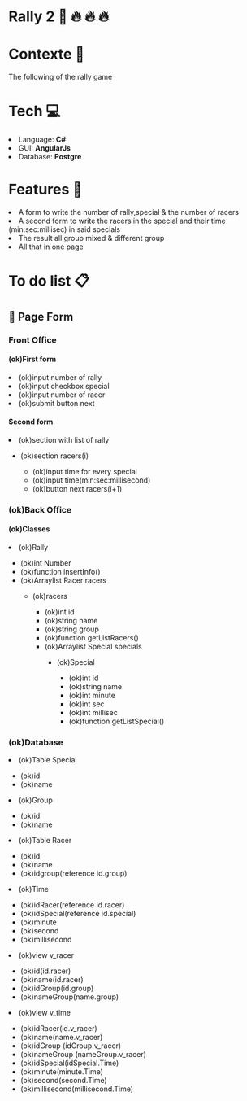 <h1>Rally 2 &#x1F697; &#x1F525; &#x1F525; &#x1F525;</h1>
<h1>Contexte &#x1F9E0;</h1>
<p>The following of the rally game</p>

<h1>Tech &#x1F4BB;</h1>
<li>Language: <strong>C#</strong></li>
<li>GUI: <strong> AngularJs</strong></li>
<li>Database: <strong> Postgre</strong></li>

<h1>Features &#x1F680;</h1>
  <li>A form to write the number of rally,special & the number of racers</li>
  <li>A second form to write the racers in the special and their time (min:sec:millisec) in said specials</li>
  <li>The result all group mixed & different group</li>
  <li>All that in one page</li>

<h1>To do list &#x1F4CB;</h1>
  <h2> &#x1F4C4; Page Form</h2>
    <h3>Front Office</h3>
      <h4>(ok)First form</h4>
        <li>(ok)input number of rally</li>
        <li>(ok)input checkbox special</li>
        <li>(ok)input number of racer</li>
        <li>(ok)submit button next</li>
      <h4>Second form</h4>
        <li>(ok)section with list of rally</li>
        <ul>
          <li>(ok)section racers(i)</li>
            <ul>
              <li>(ok)input time for every special</li>
              <li>(ok)input time(min:sec:millisecond)</li>
              <li>(ok)button next racers(i+1)</li>
            </ul>
        </ul>
    <h3>(ok)Back Office</h3>
      <h4>(ok)Classes</h4>
        <li>(ok)Rally</li>
        <ul>
          <li>(ok)int Number</li>
          <li>(ok)function insertInfo()</li>
          <li>(ok)Arraylist Racer racers</li>
          <ul>
            <li>(ok)racers</li>
              <ul>
                <li>(ok)int id</li>
                <li>(ok)string name</li>
                <li>(ok)string group</li>
                <li>(ok)function getListRacers()</li>
                <li>(ok)Arraylist Special specials</li>
                <ul>
                  <li>(ok)Special</li>
                  <ul>
                    <li>(ok)int id</li>
                    <li>(ok)string name</li>
                    <li>(ok)int minute</li>
                    <li>(ok)int sec</li>
                    <li>(ok)int millisec</li>
                    <li>(ok)function getListSpecial()</li>
                  </ul>
                </ul>
              </ul>
          </ul>    
        </ul>
  <h3>(ok)Database</h3>
    <li>(ok)Table Special</li>
    <ul>
      <li>(ok)id</li>
      <li>(ok)name</li>
    </ul>
    <li>(ok)Group</li>
    <ul>
      <li>(ok)id</li>
      <li>(ok)name</li>
    </ul>
    <li>(ok)Table Racer</li>
    <ul>
      <li>(ok)id</li>
      <li>(ok)name</li>
      <li>(ok)idgroup(reference id.group)</li>
    </ul>
    <li>(ok)Time</li>
    <ul>
      <li>(ok)idRacer(reference id.racer)</li>
      <li>(ok)idSpecial(reference id.special)</li>
      <li>(ok)minute</li>
      <li>(ok)second</li>
      <li>(ok)millisecond</li>
    </ul>
    <li>(ok)view v_racer</li>
    <ul>
      <li>(ok)id(id.racer)</li>
      <li>(ok)name(id.racer)</li>
      <li>(ok)idGroup(id.group)</li>
      <li>(ok)nameGroup(name.group)</li>
    </ul>
    <li>(ok)view v_time</li>
    <ul>
      <li>(ok)idRacer(id.v_racer)</li>
      <li>(ok)name(name.v_racer)</li>
      <li>(ok)idGroup (idGroup.v_racer)</li>
      <li>(ok)nameGroup (nameGroup.v_racer)</li>
      <li>(ok)idSpecial(idSpecial.Time)</li>
      <li>(ok)minute(minute.Time)</li>
      <li>(ok)second(second.Time)</li>
      <li>(ok)millisecond(millisecond.Time)</li>
    </ul>
        
            
        
        
        
